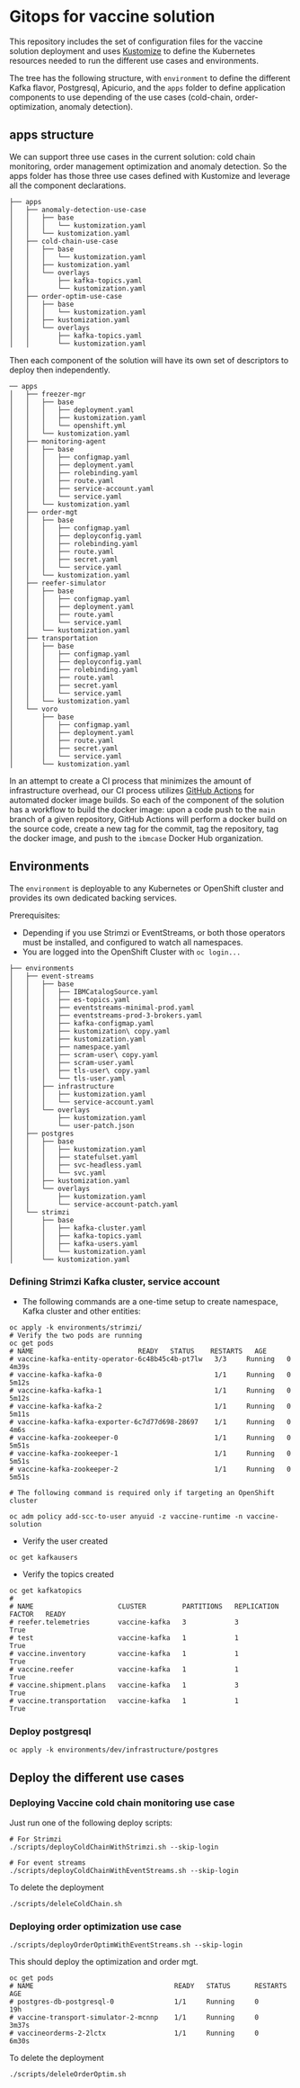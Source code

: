 # Gitops for vaccine solution

This repository includes the set of configuration files for the vaccine solution deployment and uses [Kustomize](https://kubernetes.io/docs/tasks/manage-kubernetes-objects/kustomization/) to define the Kubernetes resources needed to run the different use cases and environments.

The tree has the following structure, with `environment` to define the different Kafka flavor, Postgresql, Apicurio, and the `apps` folder to define application components to use depending of the use cases (cold-chain, order-optimization, anomaly detection).

## apps structure

We can support three use cases in the current solution: cold chain monitoring, order management optimization  and anomaly detection. So the apps folder has those three use cases defined with Kustomize and leverage all the component declarations.

```
├── apps
│   ├── anomaly-detection-use-case
│   │   ├── base
│   │   │   └── kustomization.yaml
│   │   └── kustomization.yaml
│   ├── cold-chain-use-case
│   │   ├── base
│   │   │   └── kustomization.yaml
│   │   ├── kustomization.yaml
│   │   └── overlays
│   │       ├── kafka-topics.yaml
│   │       └── kustomization.yaml
│   ├── order-optim-use-case
│   │   ├── base
│   │   │   └── kustomization.yaml
│   │   ├── kustomization.yaml
│   │   └── overlays
│   │       ├── kafka-topics.yaml
│   │       └── kustomization.yaml
```

Then each component of the solution will have its own set of descriptors to deploy then independently. 

```
── apps
│   ├── freezer-mgr
│   │   ├── base
│   │   │   ├── deployment.yaml
│   │   │   ├── kustomization.yaml
│   │   │   └── openshift.yml
│   │   └── kustomization.yaml
│   ├── monitoring-agent
│   │   ├── base
│   │   │   ├── configmap.yaml
│   │   │   ├── deployment.yaml
│   │   │   ├── rolebinding.yaml
│   │   │   ├── route.yaml
│   │   │   ├── service-account.yaml
│   │   │   └── service.yaml
│   │   └── kustomization.yaml
│   ├── order-mgt
│   │   ├── base
│   │   │   ├── configmap.yaml
│   │   │   ├── deployconfig.yaml
│   │   │   ├── rolebinding.yaml
│   │   │   ├── route.yaml
│   │   │   ├── secret.yaml
│   │   │   └── service.yaml
│   │   └── kustomization.yaml
│   ├── reefer-simulator
│   │   ├── base
│   │   │   ├── configmap.yaml
│   │   │   ├── deployment.yaml
│   │   │   ├── route.yaml
│   │   │   └── service.yaml
│   │   └── kustomization.yaml
│   ├── transportation
│   │   ├── base
│   │   │   ├── configmap.yaml
│   │   │   ├── deployconfig.yaml
│   │   │   ├── rolebinding.yaml
│   │   │   ├── route.yaml
│   │   │   ├── secret.yaml
│   │   │   └── service.yaml
│   │   └── kustomization.yaml
│   └── voro
│       ├── base
│       │   ├── configmap.yaml
│       │   ├── deployment.yaml
│       │   ├── route.yaml
│       │   ├── secret.yaml
│       │   └── service.yaml
│       └── kustomization.yaml
```

In an attempt to create a CI process that minimizes the amount of infrastructure overhead, our CI process utilizes [GitHub Actions](https://github.com/features/actions) for automated docker image builds. So each of the component of the solution has a workflow to build the docker image: upon a code push to the `main` branch of a given repository, GitHub Actions will perform a docker build on the source code, create a new tag for the commit, tag the repository, tag the docker image, and push to the `ibmcase` Docker Hub organization.

## Environments

The `environment` is deployable to any Kubernetes or OpenShift cluster and provides its own dedicated backing services.

Prerequisites:

- Depending if you use Strimzi or EventStreams, or both those operators must be installed, and configured to watch all namespaces.
- You are logged into the OpenShift Cluster with `oc login...`

```
├── environments
│   ├── event-streams
│   │   ├── base
│   │   │   ├── IBMCatalogSource.yaml
│   │   │   ├── es-topics.yaml
│   │   │   ├── eventstreams-minimal-prod.yaml
│   │   │   ├── eventstreams-prod-3-brokers.yaml
│   │   │   ├── kafka-configmap.yaml
│   │   │   ├── kustomization\ copy.yaml
│   │   │   ├── kustomization.yaml
│   │   │   ├── namespace.yaml
│   │   │   ├── scram-user\ copy.yaml
│   │   │   ├── scram-user.yaml
│   │   │   ├── tls-user\ copy.yaml
│   │   │   └── tls-user.yaml
│   │   ├── infrastructure
│   │   │   ├── kustomization.yaml
│   │   │   └── service-account.yaml
│   │   └── overlays
│   │       ├── kustomization.yaml
│   │       └── user-patch.json
│   ├── postgres
│   │   ├── base
│   │   │   ├── kustomization.yaml
│   │   │   ├── statefulset.yaml
│   │   │   ├── svc-headless.yaml
│   │   │   └── svc.yaml
│   │   ├── kustomization.yaml
│   │   └── overlays
│   │       ├── kustomization.yaml
│   │       └── service-account-patch.yaml
│   └── strimzi
│       ├── base
│       │   ├── kafka-cluster.yaml
│       │   ├── kafka-topics.yaml
│       │   ├── kafka-users.yaml
│       │   └── kustomization.yaml
│       └── kustomization.yaml
```

### Defining Strimzi Kafka cluster, service account

* The following commands are a one-time setup to create namespace, Kafka cluster and other entities:

```shell
oc apply -k environments/strimzi/
# Verify the two pods are running
oc get pods
# NAME                          READY   STATUS    RESTARTS   AGE
# vaccine-kafka-entity-operator-6c48b45c4b-pt7lw   3/3     Running   0          4m39s
# vaccine-kafka-kafka-0                            1/1     Running   0          5m12s
# vaccine-kafka-kafka-1                            1/1     Running   0          5m12s
# vaccine-kafka-kafka-2                            1/1     Running   0          5m11s
# vaccine-kafka-kafka-exporter-6c7d77d698-28697    1/1     Running   0          4m6s
# vaccine-kafka-zookeeper-0                        1/1     Running   0          5m51s
# vaccine-kafka-zookeeper-1                        1/1     Running   0          5m51s
# vaccine-kafka-zookeeper-2                        1/1     Running   0          5m51s

# The following command is required only if targeting an OpenShift cluster

oc adm policy add-scc-to-user anyuid -z vaccine-runtime -n vaccine-solution
```

* Verify the user created

```shell
oc get kafkausers
```

* Verify the topics created

```shell
oc get kafkatopics
#
# NAME                     CLUSTER         PARTITIONS   REPLICATION FACTOR   READY
# reefer.telemetries       vaccine-kafka   3            3                    True
# test                     vaccine-kafka   1            1                    True
# vaccine.inventory        vaccine-kafka   1            1                    True
# vaccine.reefer           vaccine-kafka   1            1                    True
# vaccine.shipment.plans   vaccine-kafka   1            3                    True
# vaccine.transportation   vaccine-kafka   1            1                    True
```

### Deploy postgresql

```shell
oc apply -k environments/dev/infrastructure/postgres
```

## Deploy the different use cases

### Deploying Vaccine cold chain monitoring use case

Just run one of the following deploy scripts:

```shell
# For Strimzi
./scripts/deployColdChainWithStrimzi.sh --skip-login

# For event streams
./scripts/deployColdChainWithEventStreams.sh --skip-login
```

To delete the deployment

```shell
./scripts/deleleColdChain.sh
```

### Deploying order optimization use case

```shell
./scripts/deployOrderOptimWithEventStreams.sh --skip-login
```

This should deploy the optimization and order mgt.

```shell
oc get pods
# NAME                                   READY   STATUS      RESTARTS   AGE
# postgres-db-postgresql-0               1/1     Running     0          19h
# vaccine-transport-simulator-2-mcnnp    1/1     Running     0          3m37s
# vaccineorderms-2-2lctx                 1/1     Running     0          6m30s
```

To delete the deployment

```shell
./scripts/deleleOrderOptim.sh
```